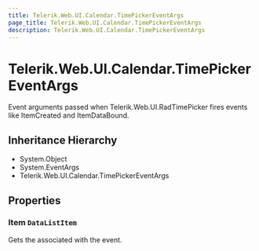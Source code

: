 ```yaml
---
title: Telerik.Web.UI.Calendar.TimePickerEventArgs
page_title: Telerik.Web.UI.Calendar.TimePickerEventArgs
description: Telerik.Web.UI.Calendar.TimePickerEventArgs
---
```


# Telerik.Web.UI.Calendar.TimePickerEventArgs

Event arguments passed when Telerik.Web.UI.RadTimePicker fires events
            like ItemCreated and ItemDataBound.

## Inheritance Hierarchy

* System.Object
* System.EventArgs
* Telerik.Web.UI.Calendar.TimePickerEventArgs

## Properties

###  Item `DataListItem`

Gets the  associated with the event.

